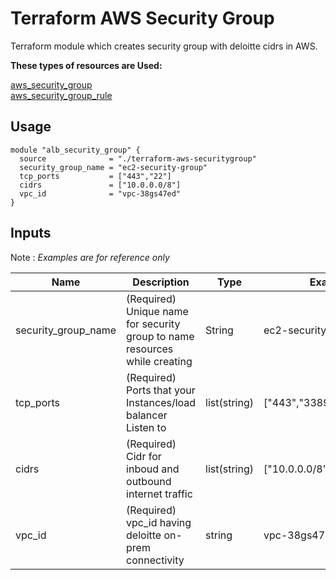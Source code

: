 # **Terraform AWS Security Group**

Terraform module which creates security group with deloitte cidrs in AWS.

**These types of resources are Used:**

[aws_security_group](https://www.terraform.io/docs/providers/aws/r/security_group.html) \
[aws_security_group_rule](https://www.terraform.io/docs/providers/aws/r/security_group_rule.html)

## **Usage**
```
module "alb_security_group" {
  source              = "./terraform-aws-securitygroup"  
  security_group_name = "ec2-security-group"
  tcp_ports           = ["443","22"]
  cidrs               = ["10.0.0.0/8"]
  vpc_id              = "vpc-38gs47ed"
}
```
## **Inputs** 

Note : *Examples are for reference only*

Name | Description | Type | Examples | Required |
---------|---------|---------|---------|------
 security_group_name | (Required) Unique name for security group to name resources while creating| String | ec2-security-group | yes
 tcp_ports | (Required) Ports that your Instances/load balancer Listen to | list(string) | ["443","3389"]/["443","22"] | yes
 cidrs | (Required) Cidr for inboud and outbound internet traffic |  list(string)| ["10.0.0.0/8"] | yes
 vpc_id | (Required)  vpc_id having deloitte on-prem connectivity | string | vpc-38gs47ed | yes
 
